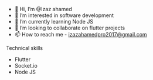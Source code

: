 - 👋 Hi, I’m @Izaz ahamed
- 👀 I’m interested in software development
- 🌱 I’m currently learning Node JS
- 💞️ I’m looking to collaborate on flutter projects
- 📫 How to reach me - izazahamedpro2017@gmail.com

Technical skills
- Flutter
- Socket.io
- Node JS

<!---
Izazv3/Izazv3 is a ✨ special ✨ repository because its `README.md` (this file) appears on your GitHub profile.
You can click the Preview link to take a look at your changes.
--->
